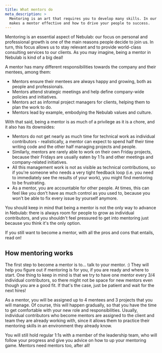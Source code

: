 ```yaml
---
title: What mentors do
meta_description: >
  Mentoring is an art that requires you to develop many skills. In our Playbook, we explain what
  makes a mentor effective and how to drive your people to success.
---
```


Mentoring is an essential aspect of Nebulab: our focus on personal and professional growth is one of
the main reasons people decide to join us. In turn, this focus allows us to stay relevant and to
provide world-class consulting services to our clients. As you may imagine, being a mentor in 
Nebulab is kind of a big deal!

A mentor has many different responsibilities towards the company and their mentees, among them:

- Mentors ensure their mentees are always happy and growing, both as people and professionals.
- Mentors attend strategic meetings and help define company-wide policies and initiatives.
- Mentors act as informal project managers for clients, helping them to plan the work to do.
- Mentors lead by example, embodying the Nebulab values and culture.

With that said, being a mentor is as much of a privilege as it is a chore, and it also has its
downsides:
 
- Mentors do not get nearly as much time for technical work as individual contributors - 
  realistically, a mentor can expect to spend half their time writing code and the other half 
  managing projects and people.
- Similarly, mentors are rarely able to work on their own Friday projects, because their Fridays are
  usually eaten by 1:1s and other meetings and company-related initiatives.
- All this management work is not as visible as technical contributions, so if you're someone who
  needs a very tight feedback loop (i.e. you need to immediately see the results of your work), you
  might find mentoring to be frustrating.
- As a mentor, you are accountable for other people. At times, this can feel like you don't have as
  much control as you used to, because you won't be able to fix every issue by yourself anymore.

You should keep in mind that being a mentor is not the only way to advance in Nebulab: there is
always room for people to grow as individual contributors, and you shouldn't feel pressured to get
into mentoring just because you think it's the only option.

If you still want to become a mentor, with all the pros and cons that entails, read on!

## How mentoring works

The first step to become a mentor is to... talk to your mentor. :) They will help you figure out if
mentoring is for you, if you are ready and where to start. One thing to keep in mind is that we try
to have one mentor every 3/4 individual contributors, so there might not be space for new mentors
even though you are a good fit. If that's the case, just be patient and wait for the next hires!

As a mentor, you will be assigned up to 4 mentees and 3 projects that you will manage. Of course,
this will happen gradually, so that you have the time to get comfortable with your new role and
responsibilities. Usually, individual contributors who become mentors are assigned to the client
and team they are already working with, since it allows them to practice their mentoring skills in
an environment they already know.

You will still hold regular 1:1s with a member of the leadership team, who will follow your progress
and give you advice on how to up your mentoring game. Mentors need mentors too, after all!
